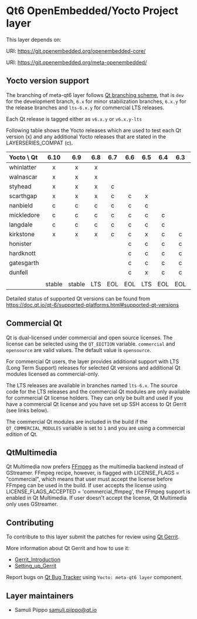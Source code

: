 Qt6 OpenEmbedded/Yocto Project layer
====================================

This layer depends on:

URI: https://git.openembedded.org/openembedded-core/

URI: https://git.openembedded.org/meta-openembedded/

Yocto version support
---------------------

The branching of meta-qt6 layer follows [Qt branching scheme](https://wiki.qt.io/Branch_Guidelines),
that is `dev` for the development branch, `6.x` for minor stabilization branches,
`6.x.y` for the release branches and `lts-6.x.y` for commercial LTS releases.

Each Qt release is tagged either as `v6.x.y` or `v6.x.y-lts`

Following table shows the Yocto releases which are used to test each
Qt version (x) and any additional Yocto releases that are stated in
the LAYERSERIES_COMPAT (c).

| Yocto \ Qt | 6.10 | 6.9  | 6.8 | 6.7 | 6.6 | 6.5 | 6.4 | 6.3 | 6.2 |
|:---------- |:----:|:----:|:---:|:---:|:---:|:---:|:---:|:---:|:---:|
| whinlatter |  x   |  x   |  x  |     |     |     |     |     |     |
| walnascar  |  x   |  x   |  x  |     |     |     |     |     |     |
| styhead    |  x   |  x   |  x  |  c  |     |     |     |     |     |
| scarthgap  |  x   |  x   |  x  |  c  |  c  |  x  |     |     |     |
| nanbield   |  c   |  c   |  c  |  c  |  c  |  c  |     |     |     |
| mickledore |  c   |  c   |  c  |  c  |  c  |  c  |  c  |     |     |
| langdale   |  c   |  c   |  c  |  c  |  c  |  c  |  c  |     |     |
| kirkstone  |  x   |  x   |  x  |  c  |  c  |  x  |  c  |  c  |  c  |
| honister   |      |      |     |     |  c  |  c  |  c  |  c  |  c  |
| hardknott  |      |      |     |     |  c  |  c  |  c  |  c  |  c  |
| gatesgarth |      |      |     |     |  c  |  c  |  c  |  c  |  c  |
| dunfell    |      |      |     |     |  c  |  x  |  c  |  c  |  c  |
|            |      |      |     |     |     |     |     |     |     |
|            |stable|stable| LTS | EOL | EOL | LTS | EOL | EOL | EOL |

Detailed status of supported Qt versions can be found from
https://doc.qt.io/qt-6/supported-platforms.html#supported-qt-versions

Commercial Qt
-------------

Qt is dual-licensed under commercial and open source licenses.
The license can be selected using the `QT_EDITION` variable. `commercial` and
`opensource` are valid values. The default value is `opensource`.

For commercial Qt users, the layer provides additional support with LTS
(Long Term Support) releases for selected Qt versions and additional
Qt modules licensed as commercial-only.

The LTS releases are available in branches named `lts-6.x`. The source code
for the LTS releases and the commercial Qt modules are only available for
commercial Qt license holders. They can only be built and used if you have
a commercial Qt license and you have set up SSH access to Qt Gerrit (see links below).

The commercial Qt modules are included in the build if the `QT_COMMERCIAL_MODULES`
variable is set to `1` and you are using a commercial edition of Qt.

QtMultimedia
------------

Qt Multimedia now prefers [FFmpeg][1] as the multimedia backend instead of GStreamer.
FFmpeg recipe, however, is flagged with LICENSE_FLAGS = "commercial", which means
that user must accept the license before FFmpeg can be used in the build. If user
accepts the license using LICENSE_FLAGS_ACCEPTED = 'commercial_ffmpeg', the FFmpeg
support is enabled in Qt Multimedia. If user doesn't accept the license,
Qt Multimedia only uses GStreamer.

[1]: https://doc.qt.io/qt-6/qtmultimedia-index.html#ffmpeg-as-the-default-backend

Contributing
------------

To contribute to this layer submit the patches for review using
[Qt Gerrit](https://codereview.qt-project.org).

More information about Qt Gerrit and how to use it:
 - [Gerrit_Introduction](https://wiki.qt.io/Gerrit_Introduction)
 - [Setting_up_Gerrit](https://wiki.qt.io/Setting_up_Gerrit)

Report bugs on [Qt Bug Tracker](https://bugreports.qt.io) using
`Yocto: meta-qt6 layer` component.

Layer maintainers
-----------------

 - Samuli Piippo <samuli.piippo@qt.io>

